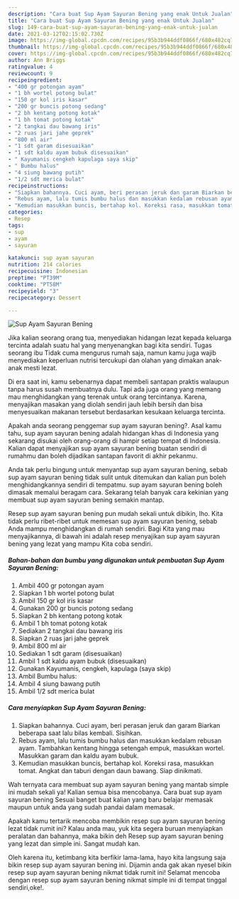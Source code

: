 ```yaml
---
description: "Cara buat Sup Ayam Sayuran Bening yang enak Untuk Jualan"
title: "Cara buat Sup Ayam Sayuran Bening yang enak Untuk Jualan"
slug: 149-cara-buat-sup-ayam-sayuran-bening-yang-enak-untuk-jualan
date: 2021-03-12T02:15:02.730Z
image: https://img-global.cpcdn.com/recipes/95b3b944ddf0866f/680x482cq70/sup-ayam-sayuran-bening-foto-resep-utama.jpg
thumbnail: https://img-global.cpcdn.com/recipes/95b3b944ddf0866f/680x482cq70/sup-ayam-sayuran-bening-foto-resep-utama.jpg
cover: https://img-global.cpcdn.com/recipes/95b3b944ddf0866f/680x482cq70/sup-ayam-sayuran-bening-foto-resep-utama.jpg
author: Ann Briggs
ratingvalue: 4
reviewcount: 9
recipeingredient:
- "400 gr potongan ayam"
- "1 bh wortel potong bulat"
- "150 gr kol iris kasar"
- "200 gr buncis potong sedang"
- "2 bh kentang potong kotak"
- "1 bh tomat potong kotak"
- "2 tangkai dau bawang iris"
- "2 ruas jari jahe geprek"
- "800 ml air"
- "1 sdt garam disesuaikan"
- "1 sdt kaldu ayam bubuk disesuaikan"
- " Kayumanis cengkeh kapulaga saya skip"
- " Bumbu halus"
- "4 siung bawang putih"
- "1/2 sdt merica bulat"
recipeinstructions:
- "Siapkan bahannya. Cuci ayam, beri perasan jeruk dan garam Biarkan beberapa saat lalu bilas kembali. Sisihkan."
- "Rebus ayam, lalu tumis bumbu halus dan masukkan kedalam rebusan ayam. Tambahkan kentang hingga setengah empuk, masukkan wortel. Masukkan garam dan kaldu ayam bubuk."
- "Kemudian masukkan buncis, bertahap kol. Koreksi rasa, masukkan tomat. Angkat dan taburi dengan daun bawang. Siap dinikmati."
categories:
- Resep
tags:
- sup
- ayam
- sayuran

katakunci: sup ayam sayuran 
nutrition: 214 calories
recipecuisine: Indonesian
preptime: "PT39M"
cooktime: "PT58M"
recipeyield: "3"
recipecategory: Dessert

---
```



![Sup Ayam Sayuran Bening](https://img-global.cpcdn.com/recipes/95b3b944ddf0866f/680x482cq70/sup-ayam-sayuran-bening-foto-resep-utama.jpg)

Jika kalian seorang orang tua, menyediakan hidangan lezat kepada keluarga tercinta adalah suatu hal yang menyenangkan bagi kita sendiri. Tugas seorang ibu Tidak cuma mengurus rumah saja, namun kamu juga wajib menyediakan keperluan nutrisi tercukupi dan olahan yang dimakan anak-anak mesti lezat.

Di era  saat ini, kamu sebenarnya dapat membeli santapan praktis walaupun tanpa harus susah membuatnya dulu. Tapi ada juga orang yang memang mau menghidangkan yang terenak untuk orang tercintanya. Karena, menyajikan masakan yang diolah sendiri jauh lebih bersih dan bisa menyesuaikan makanan tersebut berdasarkan kesukaan keluarga tercinta. 



Apakah anda seorang penggemar sup ayam sayuran bening?. Asal kamu tahu, sup ayam sayuran bening adalah hidangan khas di Indonesia yang sekarang disukai oleh orang-orang di hampir setiap tempat di Indonesia. Kalian dapat menyajikan sup ayam sayuran bening buatan sendiri di rumahmu dan boleh dijadikan santapan favorit di akhir pekanmu.

Anda tak perlu bingung untuk menyantap sup ayam sayuran bening, sebab sup ayam sayuran bening tidak sulit untuk ditemukan dan kalian pun boleh menghidangkannya sendiri di tempatmu. sup ayam sayuran bening boleh dimasak memalui beragam cara. Sekarang telah banyak cara kekinian yang membuat sup ayam sayuran bening semakin mantap.

Resep sup ayam sayuran bening pun mudah sekali untuk dibikin, lho. Kita tidak perlu ribet-ribet untuk memesan sup ayam sayuran bening, sebab Anda mampu menghidangkan di rumah sendiri. Bagi Kita yang mau menyajikannya, di bawah ini adalah resep menyajikan sup ayam sayuran bening yang lezat yang mampu Kita coba sendiri.

<!--inarticleads1-->

##### Bahan-bahan dan bumbu yang digunakan untuk pembuatan Sup Ayam Sayuran Bening:

1. Ambil 400 gr potongan ayam
1. Siapkan 1 bh wortel potong bulat
1. Ambil 150 gr kol iris kasar
1. Gunakan 200 gr buncis potong sedang
1. Siapkan 2 bh kentang potong kotak
1. Ambil 1 bh tomat potong kotak
1. Sediakan 2 tangkai dau bawang iris
1. Siapkan 2 ruas jari jahe geprek
1. Ambil 800 ml air
1. Sediakan 1 sdt garam (disesuaikan)
1. Ambil 1 sdt kaldu ayam bubuk (disesuaikan)
1. Gunakan  Kayumanis, cengkeh, kapulaga (saya skip)
1. Ambil  Bumbu halus:
1. Ambil 4 siung bawang putih
1. Ambil 1/2 sdt merica bulat




<!--inarticleads2-->

##### Cara menyiapkan Sup Ayam Sayuran Bening:

1. Siapkan bahannya. Cuci ayam, beri perasan jeruk dan garam Biarkan beberapa saat lalu bilas kembali. Sisihkan.
1. Rebus ayam, lalu tumis bumbu halus dan masukkan kedalam rebusan ayam. Tambahkan kentang hingga setengah empuk, masukkan wortel. Masukkan garam dan kaldu ayam bubuk.
1. Kemudian masukkan buncis, bertahap kol. Koreksi rasa, masukkan tomat. Angkat dan taburi dengan daun bawang. Siap dinikmati.




Wah ternyata cara membuat sup ayam sayuran bening yang mantab simple ini mudah sekali ya! Kalian semua bisa mencobanya. Cara buat sup ayam sayuran bening Sesuai banget buat kalian yang baru belajar memasak maupun untuk anda yang sudah pandai dalam memasak.

Apakah kamu tertarik mencoba membikin resep sup ayam sayuran bening lezat tidak rumit ini? Kalau anda mau, yuk kita segera buruan menyiapkan peralatan dan bahannya, maka bikin deh Resep sup ayam sayuran bening yang lezat dan simple ini. Sangat mudah kan. 

Oleh karena itu, ketimbang kita berfikir lama-lama, hayo kita langsung saja bikin resep sup ayam sayuran bening ini. Dijamin anda gak akan nyesel bikin resep sup ayam sayuran bening nikmat tidak rumit ini! Selamat mencoba dengan resep sup ayam sayuran bening nikmat simple ini di tempat tinggal sendiri,oke!.

